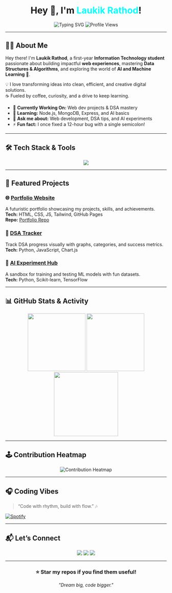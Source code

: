 <div align="center">
  <h1>Hey 👋, I'm <span style="color:#00FFFF;">Laukik Rathod</span>!</h1>
  <img src="https://readme-typing-svg.herokuapp.com?font=Fira+Code&size=25&pause=1000&color=00FFCC&center=true&vCenter=true&width=600&lines=IT+Undergrad+%7C+Web+Developer;DSA+Enthusiast+%7C+AI+Explorer;Code.+Learn.+Innovate." alt="Typing SVG" />
  <img src="https://komarev.com/ghpvc/?username=LaukikRathod2007&style=flat-square&color=00FFFF" alt="Profile Views" />
</div>

---

## 🙋‍♂️ About Me

Hey there! I'm **Laukik Rathod**, a first-year **Information Technology student** passionate about building impactful **web experiences**, mastering **Data Structures & Algorithms**, and exploring the world of **AI and Machine Learning** 🤖.  

💡 I love transforming ideas into clean, efficient, and creative digital solutions.  
☕ Fueled by coffee, curiosity, and a drive to keep learning.  

- 🔭 **Currently Working On:** Web dev projects & DSA mastery  
- 🌱 **Learning:** Node.js, MongoDB, Express, and AI basics  
- 💬 **Ask me about:** Web development, DSA tips, and AI experiments  
- ⚡ **Fun fact:** I once fixed a 12-hour bug with a single semicolon!

---

## 🛠️ Tech Stack & Tools

<div align="center">
  <img src="https://skillicons.dev/icons?i=cpp,python,js,html,css,react,nodejs,express,mongodb,git,vscode,tailwind&perline=6" />
</div>

---

## 🚀 Featured Projects

### 🌐 [Portfolio Website](https://your-portfolio-link.com)
A futuristic portfolio showcasing my projects, skills, and achievements.  
**Tech:** HTML, CSS, JS, Tailwind, GitHub Pages  
**Repo:** [Portfolio Repo](https://github.com/LaukikRathod2007/portfolio)

### 🧩 [DSA Tracker](https://github.com/LaukikRathod2007/dsa-tracker)
Track DSA progress visually with graphs, categories, and success metrics.  
**Tech:** Python, JavaScript, Chart.js

### 🤖 [AI Experiment Hub](https://github.com/LaukikRathod2007/ai-experiments)
A sandbox for training and testing ML models with fun datasets.  
**Tech:** Python, Scikit-learn, TensorFlow

---

## 📊 GitHub Stats & Activity

<div align="center">
  <img src="https://github-readme-stats.vercel.app/api?username=LaukikRathod2007&show_icons=true&theme=tokyonight&count_private=true" height="180" />
  <img src="https://github-readme-streak-stats.herokuapp.com/?user=LaukikRathod2007&theme=tokyonight" height="180" />
  <img src="https://github-readme-activity-graph.vercel.app/graph?username=LaukikRathod2007&theme=tokyo-night" height="200" />
</div>

---

## 🕹️ Contribution Heatmap

<div align="center">
  <img src="https://ghchart.rshah.org/00FFFF/LaukikRathod2007" alt="Contribution Heatmap" />
</div>

---

## 🎧 Coding Vibes

> “Code with rhythm, build with flow.” 🎶  

[![Spotify](https://novatorem.vercel.app/api/spotify?user=your-spotify-user-id)](https://open.spotify.com/user/your-spotify-user-id)

---

## 📬 Let’s Connect

<p align="center">
  <a href="https://linkedin.com/in/laukik-rathod-182337311"><img src="https://img.shields.io/badge/LinkedIn-0077B5?style=for-the-badge&logo=linkedin&logoColor=white"/></a>
  <a href="mailto:rathodlaukik184@gmail.com"><img src="https://img.shields.io/badge/Gmail-D14836?style=for-the-badge&logo=gmail&logoColor=white"/></a>
  <a href="https://github.com/LaukikRathod2007"><img src="https://img.shields.io/badge/GitHub-100000?style=for-the-badge&logo=github&logoColor=white"/></a>
</p>

---

<div align="center">
  <h3>⭐ Star my repos if you find them useful!</h3>
  <p><i>"Dream big, code bigger."</i></p>
</div>
